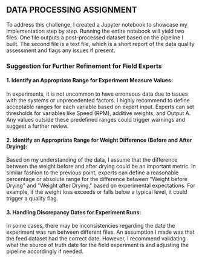 ## DATA PROCESSING ASSIGNMENT

To address this challenge, I created a Jupyter notebook to showcase my implementation step by step. Running the entire notebook will yield two files. One file outputs a post-processed dataset based on the pipeline I built. The second file is a text file, which is a short report of the data quality assessment and flags any issues if present.



### Suggestion for Further Refinement for Field Experts


#### 1. Identify an Appropriate Range for Experiment Measure Values:

In experiments, it is not uncommon to have erroneous data due to issues with the systems or unprecedented factors. I highly recommend to define acceptable ranges for each variable based on expert input. Experts can set thresholds for variables like Speed (RPM), additive weights, and Output A. Any values outside these predefined ranges could trigger warnings and suggest a further review.

#### 2. Identify an Appropriate Range for Weight Difference (Before and After Drying): 

Based on my understanding of the data, I assume that the difference between the weight before and after drying could be an important metric. In similar fashion to the previous point, experts can define a reasonable percentage or absolute range for the difference between "Weight before Drying" and "Weight after Drying," based on experimental expectations. For example, if the weight loss exceeds or falls below a typical level, it could trigger a quality flag.

#### 3. Handling Discrepancy Dates for Experiment Runs:

In some cases, there may be inconsistencies regarding the date the experiment was run between different files. An assumption I made was that the feed dataset had the correct date. However, I recommend validating what the source of truth date for the field experiment is and adjusting the pipeline accordingly if needed.
